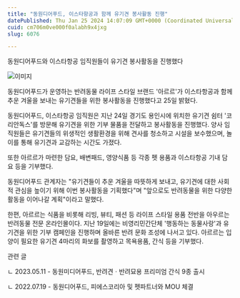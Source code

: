 ```yaml
---
title: "동원디어푸드, 이스타항공과 함께 유기견 봉사활동 진행"
datePublished: Thu Jan 25 2024 14:07:09 GMT+0000 (Coordinated Universal Time)
cuid: cm706m0ve000f0alabh9x4jxg
slug: 6076

---
```



동원디어푸드와 이스타항공 임직원들이 유기견 봉사활동을 진행했다

![이미지](https://cdn.hashnode.com/res/hashnode/image/upload/v1739260189876/3a764c61-47f4-4df1-86f7-ecf8091a354f.png)

동원디어푸드가 운영하는 반려동물 라이프 스타일 브랜드 '아르르'가 이스타항공과 함께 추운 겨울을 보내는 유기견들을 위한 봉사활동을 진행했다고 25일 밝혔다.

동원디어푸드, 이스타항공 임직원은 지난 24일 경기도 용인시에 위치한 유기견 쉼터 '코리안독스'를 방문해 유기견을 위한 기부 물품을 전달하고 봉사활동을 진행했다. 양사 임직원들은 유기견들의 위생적인 생활환경을 위해 견사를 청소하고 시설을 보수했으며, 놀이를 통해 유기견과 교감하는 시간도 가졌다.

또한 아르르가 마련한 담요, 배변패드, 영양식품 등 각종 펫 용품과 이스타항공 기내 담요 등을 기부했다.

동원디어푸드 관계자는 "유기견들이 추운 겨울을 따뜻하게 보내고, 유기견에 대한 사회적 관심을 높이기 위해 이번 봉사활동을 기획했다"며 "앞으로도 반려동물을 위한 다양한 활동을 이어나갈 계획"이라고 말했다.

한편, 아르르는 식품을 비롯해 리빙, 뷰티, 패션 등 라이프 스타일 용품 전반을 아우르는 반려동물 전문 온라인몰이다. 지난 19일에는 비영리민간단체 '행동하는 동물사랑'과 유기견을 위한 기부 캠페인을 진행하며 올바른 반려 문화 조성에 나서고 있다. 아르르는 입양이 필요한 유기견 4마리의 화보를 촬영하고 목욕용품, 간식 등을 기부했다.

관련 글

ㄴ 2023.05.11 - 동원미디어푸드, 반려견ㆍ반려묘용 프리미엄 간식 9종 출시

ㄴ 2022.07.19 - 동원디어푸드, 피에스코리아 및 펫파트너와 MOU 체결